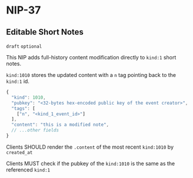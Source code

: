 
NIP-37
======

Editable Short Notes
--------------------

`draft` `optional`

This NIP adds full-history content modification directly to `kind:1` short notes. 

`kind:1010` stores the updated content with a `n` tag pointing back to the `kind:1` id. 

```js
{
  "kind": 1010,
  "pubkey": "<32-bytes hex-encoded public key of the event creator>",
  "tags": [
    ["n", "<kind_1_event_id>"]
  ],
  "content": "this is a modified note",
  // ...other fields
}
```

Clients SHOULD render the `.content` of the most recent `kind:1010` by `created_at`

Clients MUST check if the pubkey of the `kind:1010` is the same as the referenced `kind:1`